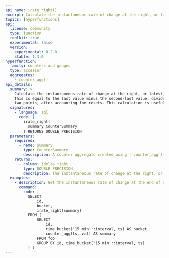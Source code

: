 ```yaml
---
api_name: irate_right()
excerpt: Calculate the instantaneous rate of change at the right, or latest, edge of a counter aggregate
topics: [hyperfunctions]
api:
  license: community
  type: function
  toolkit: true
  experimental: false
  version:
    experimental: 0.2.0
    stable: 1.3.0
hyperfunction:
  family: counters and gauges
  type: accessor
  aggregates:
    - counter_agg()
api_details:
  summary: >
    Calculate the instantaneous rate of change at the right, or latest, edge of a counter aggregate.
    This is equal to the last value minus the second-last value, divided by the time lapse between the
    two points, after accounting for resets. This calculation is useful for fast-moving counters.
  signatures:
    - language: sql
      code: |
        irate_right(
          summary CounterSummary
        ) RETURNS DOUBLE PRECISION
  parameters:
    required:
      - name: summary
        type: CounterSummary
        description: A counter aggregate created using [`counter_agg`](#counter_agg)
    returns:
      - column: idelta_right
        type: DOUBLE PRECISION
        description: The instantaneous rate of change at the right, or latest, edge of the counter aggregate
  examples:
    - description: Get the instantaneous rate of change at the end of each 15-minute counter aggregate.
      command:
        code: |
          SELECT
              id,
              bucket,
              irate_right(summary)
          FROM (
              SELECT
                  id,
                  time_bucket('15 min'::interval, ts) AS bucket,
                  counter_agg(ts, val) AS summary
              FROM foo
              GROUP BY id, time_bucket('15 min'::interval, ts)
          ) t
---
```


